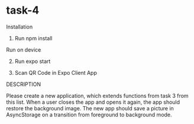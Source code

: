 # task-4
Installation

  1. Run  npm install
  
Run on device

  2. Run expo start
  
  3. Scan QR Code in Expo Client App


DESCRIPTION

Please create a new application, which extends functions from task 3 from this list. When a user closes the app and opens it again, the app should restore the background image. The new app should save a picture in AsyncStorage on a transition from foreground to background mode.
